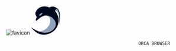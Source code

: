 ![favicon](https://github.com/user-attachments/assets/d3828134-0c39-450d-be09-0b2fb80c7dd6)
<svg version="1.1" xmlns="http://www.w3.org/2000/svg" xmlns:xlink="http://www.w3.org/1999/xlink" width="77.93397" height="77.02689" viewBox="0,0,77.93397,77.02689"><g transform="translate(-281.03302,-141.48655)"><g stroke-width="0" stroke-miterlimit="10"><path d="M356.03239,190.23073c0,0 4.23751,-37.88464 -11.42857,-37.2l3.59866,-6.25089l4.71429,3l3.14285,5.57143l1.28572,7l0.85714,7.57143l-0.28571,6.71429l-0.14286,4.14285z" fill="#90a3bb" stroke="#ff0000" stroke-linecap="round"/><path d="M298.70034,209.73804c33.19538,1.14767 46.17516,-41.52203 19.5,-44.25l29.25,3.75l3.75,21l-9.25,16.5l-13.5,7.5l-16,1.75l-13.5,-4z" fill="#90a3bb" stroke="#000000" stroke-linecap="round"/><path d="M342.99398,201.81226c13.6698,-17.06721 -6.89916,-37.84363 -24.91799,-35.40432c-1.66187,0.19135 -4.1231,0.54833 -9.92251,3.70395c-9.23035,5.64318 -15.48777,14.57381 -14.56847,8.37684c0.31004,-2.08996 0.50289,-4.84236 2.27198,-7.41675c1.06236,-1.54595 -10.01988,-8.76229 2.01441,-21.79314c5.06123,-5.48034 10.27999,-6.81313 15.04997,-7.50441c9.63882,-1.3969 16.44505,2.76615 17.41561,2.34784c10.07054,-6.17807 19.01971,0.68266 22.55445,4.159c1.00937,0.99269 10.99433,12.4791 2.9925,42.3233c-0.1883,0.7023 4.95632,-26.69287 -2.86168,-38.94049c-4.73924,-7.42447 -7.93809,1.28704 -7.59143,1.73473c5.36826,6.93277 9.89651,15.30002 9.89651,24.7468c0,22.64368 -17.04852,39.25856 -39.66667,40.33333c-21.04465,1 -34.62764,-20.068 -34.62764,-20.068c0,0 39.80703,31.0613 61.96098,3.40134z" fill="#030a1f" stroke="#000000" stroke-linecap="butt"/><path d="M311.14135,159.68728c0.61849,0.83054 -0.89999,3.00798 -3.39162,4.86345c-2.49163,1.85547 -5.01288,2.68633 -5.63137,1.85579c-0.61849,-0.83054 0.89999,-3.00798 3.39162,-4.86345c2.49163,-1.85547 5.01288,-2.68633 5.63137,-1.85579z" fill="#90a3bb" stroke="none" stroke-linecap="butt"/><path d="M318.07599,166.40793c-1.03483,0.11915 -2.37959,0.30252 -4.64728,1.18583c-0.75089,0.21347 -1.4429,0.46744 -1.95903,0.78298c-0.20166,0.1121 -0.40184,0.22502 -0.6005,0.33867c-0.81462,0.39125 -1.71552,0.85224 -2.7157,1.39647c-5.45967,3.33789 -9.87923,7.82593 -12.38873,9.65332c-0.5954,0.41909 -1.08087,0.69887 -1.4517,0.8004c-0.70489,0.15909 -0.9746,-0.41476 -0.72803,-2.07688c0.26039,-1.75528 0.43812,-3.97782 1.5364,-6.16975c0.1932,-0.37223 0.41358,-0.74328 0.66607,-1.11071c0.37072,-0.53947 21.25755,-4.86229 22.52727,-4.83128c-0.07963,0.00986 -0.15922,0.02018 -0.23876,0.03095z" fill="#0d1531" stroke="#000000" stroke-linecap="butt"/></g></g></svg><!--rotationCenter:38.966983795166016:38.51344680786133-->


                                                      ORCA BROWSER
